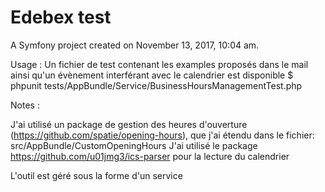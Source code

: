 Edebex test
==========

A Symfony project created on November 13, 2017, 10:04 am.

Usage :
Un fichier de test contenant les examples proposés dans le mail ainsi qu'un évènement interférant avec le calendrier est disponible
$ phpunit tests/AppBundle/Service/BusinessHoursManagementTest.php

Notes :

J'ai utilisé un package de gestion des heures d'ouverture (https://github.com/spatie/opening-hours), que j'ai étendu dans le fichier: src/AppBundle/CustomOpeningHours
J'ai utilisé le package https://github.com/u01jmg3/ics-parser pour la lecture du calendrier

L'outil est géré sous la forme d'un service
